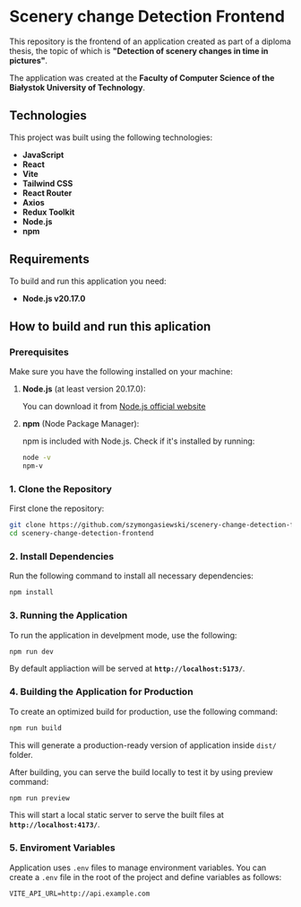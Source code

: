 # Scenery change Detection Frontend

This repository is the frontend of an application created as part of a diploma thesis, the topic of which is **"Detection of scenery changes in time in pictures"**.

The application was created at the **Faculty of Computer Science of the Białystok University of Technology**.

## Technologies
This project was built using the following technologies:
- **JavaScript**
- **React**
- **Vite**
- **Tailwind CSS**
- **React Router**
- **Axios**
- **Redux Toolkit**
- **Node.js**
- **npm**

## Requirements

To build and run this application you need:
- **Node.js v20.17.0**

## How to build and run this aplication

### Prerequisites

Make sure you have the following installed on your machine:
1. **Node.js** (at least version 20.17.0):
    
    You can download it from [Node.js official website](https://nodejs.org/en)

2. **npm** (Node Package Manager):

    npm is included with Node.js. Check if it's installed by running:
    ```bash
    node -v
    npm-v
    ```
### 1. Clone the Repository

First clone the repository:

```bash
git clone https://github.com/szymongasiewski/scenery-change-detection-frontend.git
cd scenery-change-detection-frontend
```

### 2. Install Dependencies

Run the following command to install all necessary dependencies:

```bash
npm install
```
### 3. Running the Application

To run the application in develpment mode, use the following:

```bash
npm run dev
```

By default appliaction will be served at **`http://localhost:5173/`**.

### 4. Building the Application for Production

To create an optimized build for production, use the following command:

```bash
npm run build
```
This will generate a production-ready version of application inside `dist/` folder.

After building, you can serve the build locally to test it by using preview command:

```bash
npm run preview
```

This will start a local static server to serve the built files at **`http://localhost:4173/`**.

### 5. Enviroment Variables

Application uses `.env` files to manage environment variables. You can create a `.env` file in the root of the project and define variables as follows:

```.env
VITE_API_URL=http://api.example.com
```
